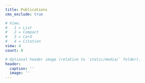 ```yaml
---
title: Publications
cms_exclude: true

# View.
#   1 = List
#   2 = Compact
#   3 = Card
#   4 = Citation
view: 4
count: 0

# Optional header image (relative to `static/media/` folder).
header:
  caption: ''
  image: ''
---
```


